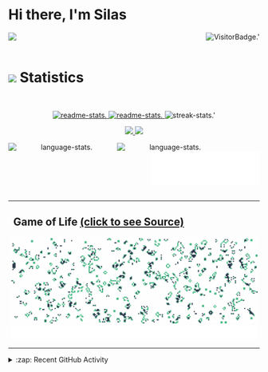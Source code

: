 # Hi there, I'm Silas

<p>
  <picture>
    <source align="right" media="(prefers-color-scheme: dark)" srcset="https://komarev.com/ghpvc/?username=SilenZcience&color=d83a7d&style=for-the-badge">
    <img align="right" alt="VisitorBadge.'" src="https://komarev.com/ghpvc/?username=SilenZcience&color=41b782&style=for-the-badge">
  </picture>
  <img align="left" src="https://readme-typing-svg.herokuapp.com?lines=Hi,+I'm+Silas.;Student+at+Heinrich-Heine-University.;&center=true&width=500&height=50"> 
</p>

<br />
<br />

# <img src="https://media4.giphy.com/media/MIGbtLZoVjbl0bYbAd/giphy.gif?cid=ecf05e472t2h0i8d7dcjaoau9iqtchhr899hxmpxzzgc7lyw&rid=giphy.gif" width="30"> Statistics

<br/>
<p align="center">
    <!-- <a href=""> -->
	<a href="https://github.com/SilenZcience#gh-dark-mode-only">
		<img width="49.2%" alt="readme-stats." src="https://github-readme-stats-sigma-red.vercel.app/api?username=SilenZcience&show_icons=true&theme=radical&hide_border=true#gh-dark-mode-only">
	</a>
	<a href="https://github.com/SilenZcience#gh-light-mode-only">
		<img width="49.2%" alt="readme-stats." src="https://github-readme-stats-sigma-red.vercel.app/api?username=SilenZcience&show_icons=true&theme=vue&hide_border=true#gh-light-mode-only">
	</a>
	<picture>
		<source width="49.2%" media="(prefers-color-scheme: dark)" srcset="https://github-readme-streak-stats.herokuapp.com/?user=SilenZcience&theme=radical&hide_border=true">
		<img width="49.2%" alt="streak-stats.'" src="https://github-readme-streak-stats.herokuapp.com/?user=SilenZcience&theme=vue&hide_border=true">
	</picture>
    <!-- </a> -->
</p>


<p align="center">
    <a href="https://github.com/SilenZcience#gh-dark-mode-only">
      <img width="98.6%" src="https://github-readme-activity-graph.cyclic.app/graph?username=SilenZcience&custom_title=Silas+Kraume's%20Contribution%20Graph&theme=merko&bg_color=141321&hide_border=true&line=d83a7d&point=f7d747#gh-dark-mode-only">
	</a>
	<a href="https://github.com/SilenZcience#gh-light-mode-only">
      <img width="98.6%" src="https://github-readme-activity-graph.cyclic.app/graph?username=SilenZcience&custom_title=Silas+Kraume's%20Contribution%20Graph&theme=vue&bg_color=fffefe&hide_border=true&point=28394a#gh-light-mode-only">
    </a>
</p>

<p align="center">
	<a href="https://github.com/SilenZcience#gh-dark-mode-only">
      <img align="left" width="43.2%" alt="language-stats." src="https://github-readme-stats-sigma-red.vercel.app/api/top-langs/?username=SilenZcience&theme=radical&hide_border=true&include_all_commits=true&count_private=true&layout=compact#gh-dark-mode-only">
	</a>
	<a href="https://github.com/SilenZcience#gh-light-mode-only">
      <img align="left" width="43.2%" alt="language-stats." src="https://github-readme-stats-sigma-red.vercel.app/api/top-langs/?username=SilenZcience&theme=vue&hide_border=true&include_all_commits=true&count_private=true&layout=compact#gh-light-mode-only">
    </a>
  
  <a href="https://github.com/SilenZcience/SilenZcience/blame/main/CSS_UsernameDark.svg">
    <picture>
      <source width="43.2%" align="right" media="(prefers-color-scheme: dark)" srcset="./CSS_UsernameDark.svg">
      <img width="43.2%" align="right" alt="Username in CSS.'" src="./CSS_UsernameBright.svg">
    </picture>
  </a>
</p>

<br />
<br />
<br />
<br />
<br />
<br />

- - - -
##   Game of Life <a href="https://github.com/SilenZcience/GameOfLifeAction/blob/main/GameOfLife/GameOfLife.py">(click to see Source)</a>
<p align="center">
	<a href="https://github.com/SilenZcience/GameOfLifeAction/blob/main/GameOfLife/GameOfLife.py">
		<picture>
			<source width="98.6%" media="(prefers-color-scheme: dark)" srcset="./GameOfLife/GameOfLifeDark.png">
			<img width="98.6%" alt="Game of Life" src="./GameOfLife/GameOfLifeBright.png">
		</picture>
		<picture>
			<source width="98.6%" media="(prefers-color-scheme: dark)" srcset="./GameOfLife/IterationDark.svg">
			<img width="98.6%" alt="Game of Life" src="./GameOfLife/IterationBright.svg">
		</picture>
	</a>
</p>

- - - -

<details>
  <summary>:zap: Recent GitHub Activity</summary>
  
<!--START_SECTION:activity-->
1. 🎉 Merged PR [#1](https://github.com/SilenZcience/cmdtrix/pull/1) in [SilenZcience/cmdtrix](https://github.com/SilenZcience/cmdtrix)
2. 🎉 Merged PR [#1](https://github.com/SilenZcience/GameOfLifeAction/pull/1) in [SilenZcience/GameOfLifeAction](https://github.com/SilenZcience/GameOfLifeAction)
3. ❌ Reopened PR [#1](https://github.com/SilenZcience/GameOfLifeAction/pull/1) in [SilenZcience/GameOfLifeAction](https://github.com/SilenZcience/GameOfLifeAction)
4. ❌ Closed PR [#1](https://github.com/SilenZcience/GameOfLifeAction/pull/1) in [SilenZcience/GameOfLifeAction](https://github.com/SilenZcience/GameOfLifeAction)
5. 🗣 Commented on [#1](https://github.com/SilenZcience/GameOfLifeAction/issues/1) in [SilenZcience/GameOfLifeAction](https://github.com/SilenZcience/GameOfLifeAction)
<!--END_SECTION:activity-->

</details>